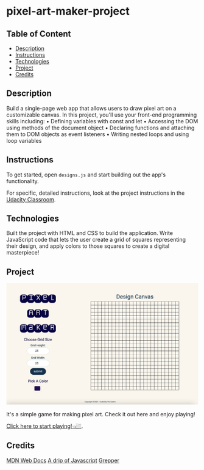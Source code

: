 # pixel-art-maker-project

## Table of Content

- [Description](#description)
- [Instructions](#instructions)
- [Technologies](#technologies)
- [Project](#project)
- [Credits](#credits)

## Description

Build a single-page web app that allows users to draw pixel art on a customizable canvas.
In this project, you'll use your front-end programming skills including:
• Defining variables with const and let
• Accessing the DOM using methods of the document object
• Declaring functions and attaching them to DOM objects as event listeners
• Writing nested loops and using loop variables

## Instructions

To get started, open `designs.js` and start building out the app's functionality.

For specific, detailed instructions, look at the project instructions in the [Udacity Classroom](https://classroom.udacity.com/me).

## Technologies

Built the project with HTML and CSS to build the application.
Write JavaScript code that lets the user create a grid of squares representing their design, and apply colors to those squares to create a digital masterpiece!

## Project

![preview](/images/preview.png)

It's a simple game for making pixel art.
Check it out here and enjoy playing!

[Click here to start playing!👈🏼](https://priceless-lewin-510280.netlify.app/).

## Credits

[MDN Web Docs](https://developer.mozilla.org/en-US/)
[A drip of Javascript](http://adripofjavascript.com/blog/drips/object-equality-in-javascript.html)
[Grepper](https://www.codegrepper.com/code-examples/javascript/double+click+event+in+javascript)
